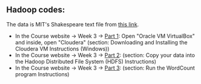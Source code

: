 ## Hadoop codes:

The data is MIT's Shakespeare text file from <a href="https://ocw.mit.edu/ans7870/6/6.006/s08/lecturenotes/files/t8.shakespeare.txt" target="_blank">this link</a>.

<ul>
<li>In the Course website -> Week 3 -> <a href="https://www.coursera.org/learn/big-data-introduction/supplement/pGbsq/downloading-and-installing-the-cloudera-vm-instructions-windows" target="_blank">Part 1</a>: Open "Oracle VM VirtualBox" and inside, open "Cloudera" (section: Downloading and Installing the Cloudera VM Instructions (Windows))</li>
<li>In the Course website -> Week 3 -> <a href="https://www.coursera.org/learn/big-data-introduction/supplement/KWZQG/copy-your-data-into-the-hadoop-distributed-file-system-hdfs-instructions" target="_blank">Part 2</a>: (section: Copy your data into the Hadoop Distributed File System (HDFS) Instructions)</li>
<li>In the Course website -> Week 3 -> <a href="https://www.coursera.org/learn/big-data-introduction/supplement/2myPr/run-the-wordcount-program-instructions" target="_blank">Part 3</a>: (section: Run the WordCount program Instructions)</li>

</ul>

